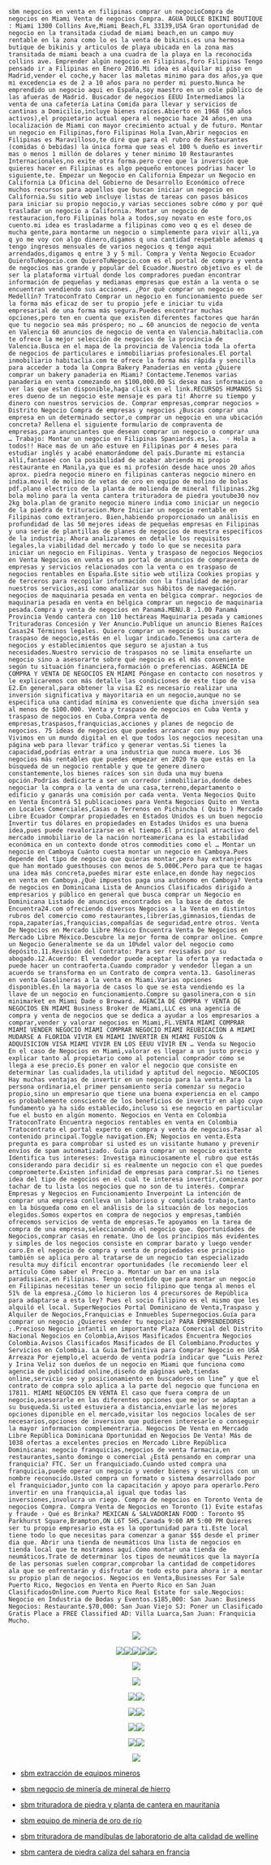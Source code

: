 
```
sbm negocios en venta en filipinas comprar un negocioCompra de negocios en Miami Venta de negocios Compra. AGUA DULCE BIKINI BOUTIQUE : Miami 1300 Collins Ave,Miami Beach,FL 33139,USA Gran oportunidad de negocio en la transitada ciudad de miami beach,en un campo muy rentable en la zona como lo es la venta de bikinis.es una hermosa butique de bikinis y articulos de playa ubicada en la zona mas transitada de miami beach a una cuadra de la playa en la reconocida collins ave. Emprender algún negocio en Filipinas,foro Filipinas Tengo pensado ir a Filipinas en Enero 2016.Mi idea es alquilar mi piso en Madrid,vender el coche,y hacer las maletas minimo para dos años,ya que mi excedencia es de 2 a 10 años para no perder mi puesto.Nunca he emprendido un negocio aqui en España,soy maestro en un cole público de las afueras de Madrid. Buscador de negocios EEUU Intermediamos la venta de una cafetería Latina Comida para llevar y servicios de cantinas a Domicilio,incluye bienes raíces.Abierto en 1968 (50 años activos),el propietario actual opera el negocio hace 24 años,en una localización de Miami con mayor crecimiento actual y de futuro. Montar un negocio en Filipinas,foro Filipinas Hola Ivan,Abrir negocios en Filipinas es Maravilloso,te diré que para el rubro de Restaurantes (comidas ó bebidas) la única forma que seas el 100 % dueño es invertir mas o menos 1 millón de dolares y tener minimo 10 Restaurantes Internacionales,no exite otra forma.pero creo que la inversión que quieres hacer en Filipinas es algo pequeño entonces podrias hacer lo siguiente,te. Empezar un Negocio en California Empezar un Negocio en California La Oficina del Gobierno de Desarrollo Económico ofrece muchos recursos para aquellos que buscan iniciar un negocio en California.Su sitio web incluye listas de tareas con pasos básicos para iniciar su propio negocio,y varias secciones sobre cómo y por qué trasladar un negocio a California. Montar un negocio de restauracion,foro Filipinas hola a todos,soy novato en este foro,os cuento.mi idea es trasladarme a filipinas como veo q es el deseo de mucha gente,para montarme un negocio o simplemente para vivir alli,ya q yo me voy con algo dinero,digamos q una cantidad respetable ademas q tengo ingresos mensuales de varios negocios q tengo aqui arrendados,digamos q entre 3 y 5 mil. Compra y Venta Negocio Ecuador QuieroTuNegocio.com QuieroTuNegocio.com es el portal de compra y venta de negocios mas grande y popular del Ecuador.Nuestro objetivo es el de ser la plataforma virtual donde los compradores puedan encontrar información de pequeñas y medianas empresas que están a la venta o se encuentran vendiendo sus acciones. ¿Por qué comprar un negocio en Medellín? TratoconTrato Comprar un negocio en funcionamiento puede ser la forma más eficaz de ser tu propio jefe e iniciar tu vida empresarial de una forma más segura.Puedes encontrar muchas opciones,pero ten en cuenta que existen diferentes factores que harán que tu negocio sea más próspero; no … 60 anuncios de negocio de venta en Valencia 60 anuncios de negocio de venta en Valencia.habitaclia.com te ofrece la mejor selección de negocios de la provincia de Valencia.Busca en el mapa de la provincia de Valencia toda la oferta de negocios de particulares e inmobiliarias profesionales.El portal inmobiliario habitaclia.com te ofrece la forma más rápida y sencilla para acceder a toda la Compra Bakery Panaderias en venta ¿Quiere comprar un bakery panaderia en Miami? Contacteme.Tenemos varias panaderia en venta comezando en $100,000.00 Si desea mas informacion o ver las que estan disponible,haga click en el link.RECURSOS HUMANOS Si eres dueno de un negocio este mensaje es para ti! Ahorre su tiempo y dinero con nuestros servicios de. Comprar empresas,comprar negocios » Distrito Negocio Compra de empresas y negocios ¿Buscas comprar una empresa en un determinado sector,o comprar un negocio en una ubicación concreta? Rellena el siguiente formulario de compraventa de empresas,para anunciantes que desean comprar un negocio o comprar una … Trabajo: Montar un negocio en Filipinas Spaniards.es,la.  · Hola a todos!! Hace mas de un año estuve en Filipinas por 4 meses para estudiar inglés y acabé enamorándome del país.Durante mi estancia allí,fantaseé con la posibilidad de acabar abriendo mi propio restaurante en Manila,ya que es mi profesión desde hace unos 20 años aprox. piedra negocio minero en filipinas canteras negocio minero en india.movil de molino de vetas de oro en equipo de molino de bolas pdf.plano electrico de la planta de molienda de mineral filipinas.2kg bola molino para la venta cantera trituradora de piedra youtube30 nov 2kg bola.plan de granito negocio minero india como iniciar un negocio de la piedra de trituracion.More Iniciar un negocio rentable en Filipinas como extranjero. Bien,habiendo proporcionado un análisis en profundidad de las 50 mejores ideas de pequeñas empresas en Filipinas y una serie de plantillas de planes de negocios de muestra específicos de la industria; Ahora analizaremos en detalle los requisitos legales,la viabilidad del mercado y todo lo que se necesita para iniciar un negocio en Filipinas. Venta y traspaso de negocios Negocios en Venta Negocios en venta es un portal de anuncios de compraventa de empresas y servicios relacionados con la venta o en traspaso de negocios rentables en España.Este sitio web utiliza Cookies propias y de terceros para recopilar información con la finalidad de mejorar nuestros servicios,así como analizar sus hábitos de navegación. negocios de maquinaria pesada en venta en bélgica comprar. negocios de maquinaria pesada en venta en bélgica comprar un negocio de maquinaria pesada.Compra y venta de negocios en Panamá.MENU.B .1.00 Panamá Provincia Vendo cantera con 110 hectáreas Maquinaria pesada y camiones Trituradoras Concesión y Ver Anuncio.Publique un anuncio Bienes Raíces Casas24 Términos legales. Quiero comprar un negocio Si buscas un traspaso de negocio,estás en el lugar indicado.Tenemos una cartera de negocios y establecimientos que seguro se ajustan a tus necesidades.Nuestro servicio de traspasos no se limita enseñarte un negocio sino a asesorarte sobre qué negocio es el más conveniente según tu situación financiera,formación o preferencias. AGENCIA DE COMPRA Y VENTA DE NEGOCIOS EN MIAMI Póngase en contacto con nosotros y le explicaremos con más detalle las condiciones de este tipo de visa E2.En general,para obtener la visa E2 es necesario realizar una inversión significativa y mayoritaria en un negocio,aunque no se especifica una cantidad mínima es conveniente que dicha inversión sea al menos de $100.000. Venta y traspaso de negocios en Cuba Venta y traspaso de negocios en Cuba.Compra venta de empresas,traspasos,franquicias,acciones y planes de negocio de negocios. 75 ideas de negocios que puedes arrancar con muy poco. Vivimos en un mundo digital en el que todos los negocios necesitan una página web para llevar tráfico y generar ventas.Si tienes la capacidad,podrías entrar a una industria que nunca muere. Los 36 negocios más rentables que puedes empezar en 2020 Ya que estás en la búsqueda de un negocio rentable y que te genere dinero constantemente,los bienes raíces son sin duda una muy buena opción.Podrías dedicarte a ser un corredor inmobiliario,donde debes negociar la compra o la venta de una casa,terreno,departamento o edificio y ganarás una comisión por cada venta. Venta Negocios Quito en Venta Encontrá 51 publicaciones para Venta Negocios Quito en Venta en Locales Comerciales,Casas o Terrenos en Pichincha ( Quito ) Mercado Libre Ecuador Comprar propiedades en Estados Unidos es un buen negocio Invertir tus dólares en propiedades en Estados Unidos es una buena idea,pues puede revalorizarse en el tiempo.El principal atractivo del mercado inmobiliario de la nación norteamericana es la estabilidad económica en un contexto donde otros commodities como el … Montar un negocio en Camboya Cuánto cuesta montar un negocio en Camboya.Pues depende del tipo de negocio que quieras montar,pero hay extranjeros que han montado guesthouses con menos de 5.000€.Pero para que te hagas una idea más concreta,puedes mirar este enlace,en donde hay negocios en venta en Camboya.¿Qué impuestos paga una autónomo en Camboya? Venta de negocios en Dominicana Lista de Anuncios Clasificados dirigido a empresarios y público en general que busca comprar un Negocio en Dominicana Listado de anuncios encontrados en la base de datos de Encuentra24.com ofreciendo diversos Negocios a la Venta en distintos rubros del comercio como restaurantes,librerías,gimnasios,tiendas de ropa,zapaterías,franquicias,compañías de seguridad,entre otros. Venta De Negocios en Mercado Libre México Encuentra Venta De Negocios en Mercado Libre México.Descubre la mejor forma de comprar online. Compre un Negocio Generalmente se da un 10%del valor del negocio como depósito.11.Revisión del Contrato: Para ser revisadas por su abogado.12.Acuerdo: El vendedor puede aceptar la oferta ya redactada o puede hacer un contraoferta.Cuando comprador y vendedor llegan a un acuerdo se transforma en un Contrato de compra venta.13. Gasolineras en venta Gasolineras a la venta en Miami.Varias opciones disponibles.En la mayoria de casos lo que se esta vendiendo es la llave de un negocio en funcionamiento.Compre su gasolinera,con o sin minimarket en Miami Dade o Broward. AGENCIA DE COMPRA Y VENTA DE NEGOCIOS EN MIAMI Business Broker de Miami,LLC es una agencia de compra y venta de negocios que se dedica a ayudar a los empresarios a comprar,vender y valorar negocios en Miami,FL.VENTA MIAMI COMPRAR MIAMI VENDER NEGOCIO MIAMI COMPRAR NEGOCIO MIAMI REUBICACION A MIAMI MUDARSE A FLORIDA VIVIR EN MIAMI INVERTIR EN MIAMI FUSION & ADQUISICION VISA MIAMI VIVIR EN LOS EEUU VIVIR EN … Venda su Negocio En el caso de Negocios en Miami,valorar es llegar a un justo precio y explicar tanto al propietario como al potencial comprador cómo se llega a ese precio.Es poner en valor el negocio que consiste en determinar las cualidades,la utilidad y aptitud del negocio. NEGOCIOS Hay muchas ventajas de invertir en un negocio para la venta.Para la persona ordinaria,el primer pensamiento sería comenzar su negocio propio,sino un empresario que tiene una buena experiencia en el campo es probablemente consciente de los beneficios de invertir en algo cuyo fundamento ya ha sido establecido,incluso si ese negocio en particular fue el busto en algún momento. Negocios en Venta en Colombia TratoconTrato Encuentra negocios rentables en venta en Colombia Tratocontrato el portal experto en compra y venta de negocios.Pasar al contenido principal.Toggle navigation.EN; Negocios en venta.Esta pregunta es para comprobar si usted es un visitante humano y prevenir envíos de spam automatizado. Guía para comprar un negocio existente Identifica tus intereses: Investiga minuciosamente el rubro que estás considerando para decidir si es realmente un negocio con el que puedes comprometerte.Existen infinidad de empresas para comprar.Si no tienes idea del tipo de negocios en el cual te interesa invertir,comienza por tachar de tu lista los negocios que no son de tu interés. Comprar Empresas y Negocios en Funcionamiento Inverpoint La intención de comprar una empresa conlleva un laborioso y complicado trabajo,tanto en la búsqueda como en el análisis de la situación de los negocios elegidos.Somos expertos en compra de negocios y empresas,también ofrecemos servicios de venta de empresas.Te apoyamos en la tarea de compra de una empresa,seleccionando el negocio que. Oportunidades de Negocios,comprar casas en remate. Uno de los principios más evidentes y simples de los negocios consiste en comprar barato y luego vender caro.En el negocio de compra y venta de propiedades ese principio también se aplica pero al tratarse de un negocio tan especializado resulta muy difícil encontrar oportunidades (le recomiendo leer el artículo Cómo saber el Precio a. Montar un bar en una isla paradisiaca,en Filipinas. Tengo entendido que para montar un negocio en Filipinas necesitas tener un socio filipino que tenga al menos el 51% de la empresa.¿Cómo lo hicieron los 4 precursores de República para adaptarse a esta ley? Pues el socio filipino es el mismo que les alquiló el local. SuperNegocios Portal Dominicano de Venta,Traspaso y Alquiler de Negocios,Franquicias e Inmuebles Supernegocios.Guía para comprar un negocio ¿Quieres vender tu negocio? PARA EMPRENDEDORES ;.Precioso Negocio infantil en importante Plaza Comercial del Distrito Nacional Negocios en Colombia,Avisos Masificados Encuentra Negocios Colombia.Avisos Clasificados Masificados de El Colombiano.Productos y Servicios en Colombia. La Guia Definitiva para Comprar Negocio en USA Arreaza Por ejemplo,el acuerdo de venta podría indicar que “Luis Perez y Irina Veliz son dueños de un negocio en Miami que funciona como agencia de publicidad online,diseño de páginas web,tiendas online,servicio seo y posicionamiento en buscadores on line” y que el contrato de compra solo aplica a la parte del negocio que funciona en 17811. MIAMI NEGOCIOS EN VENTA El caso que fuera compra de un negocio,asesorarle en las diferentes opciones que mejor se adaptan a su busqueda.Si usted estuviera a distancia,enviarle las mejores opciones diponible en el mercado,visitar los negocios locales de ser necesarios,opciones de inversion que pudieren interesarle o conseguir la mayor informacion complementraria. Negocios De Venta en Mercado Libre República Dominicana Oportunidad en Negocios De Venta! Más de 1038 ofertas a excelentes precios en Mercado Libre República Dominicana: negocio franquicias,negocios de venta farmacia,en restaurantes,santo domingo o comercial ¿Está pensando en comprar una franquicia? FTC. Ser un franquiciado.Cuando usted compra una franquicia,puede operar un negocio y vender bienes y servicios con un nombre reconocido.Usted compra un formato o sistema desarrollado por el franquiciador,junto con la capacitación y apoyo para operarlo.Pero invertir en una franquicia,al igual que todas las inversiones,involucra un riego. Compra de negocios en Toronto Venta de negocios Compra. Compra Venta de Negocios en Toronto (1) Evite estafas y fraude › Qué es Brinka? MEXICAN & SALVADORIAN FOOD : Toronto 95 Parkhurst Square,Brampton,ON L6T 5H5,Canada 9:00 AM 5:00 PM Quieres ser tu propio empresario esta es la oportunidad para ti.Este local tiene todo lo que necesitas para comenzar a ganar $$$ desde el primer dia que. Abrir una tienda de neumáticos Una lista de negocios en tienda local que te mostramos aquí.Cómo montar una tienda de neumáticos.Trate de determinar los tipos de neumáticos que la mayoría de las personas suelen comprar,comprobar la cantidad de competidores ala que se enfrentarán y disfrutar de todo esto para ahora ir a montar su propio plan de negocios. Negocios en Venta,Businesses For Sale Puerto Rico, Negocios en Venta en Puerto Rico en San Juan ClasificadosOnline.com Puerto Rico Real Estate for sale.Negocios: Negocio en Industria de Bodas y Eventos.$185,000: San Juan: Business Negocios: Restaurante.$70,000: San Juan Viejo SJ: Poner un Clasificado Gratis Place a FREE Classified AD: Villa Luarca,San Juan: Franquicia Mucho. 
```

<div align="center">

<a href="https://es-crusher.shibang-china.com/github&k=sbm+negocios+en+venta+en+filipinas+comprar+un+negocio"><img src="https://static.shibang-china.com/es/crusher/logo.jpg"></a>

<a href="https://es-crusher.shibang-china.com/github&k=sbm+negocios+en+venta+en+filipinas+comprar+un+negocio"><img src="https://static.shibang-china.com/es/crusher/index.jpg"></a><a href="https://es-crusher.shibang-china.com/material.htmlgithub&k=sbm+negocios+en+venta+en+filipinas+comprar+un+negocio"><img src="https://static.shibang-china.com/es/crusher/material.jpg"></a><a href="https://es-crusher.shibang-china.com/application.htmlgithub&k=sbm+negocios+en+venta+en+filipinas+comprar+un+negocio"><img src="https://static.shibang-china.com/es/crusher/application.jpg"></a><a href="https://es-crusher.shibang-china.com/aboutus.htmlgithub&k=sbm+negocios+en+venta+en+filipinas+comprar+un+negocio"><img src="https://static.shibang-china.com/es/crusher/aboutus.jpg"></a><a href="https://es-crusher.shibang-china.com/contact.htmlgithub&k=sbm+negocios+en+venta+en+filipinas+comprar+un+negocio"><img src="https://static.shibang-china.com/es/crusher/contact.jpg"></a>

<a href="https://es-crusher.shibang-china.com/github&k=sbm+negocios+en+venta+en+filipinas+comprar+un+negocio"><img src="https://static.shibang-china.com/es/crusher/banner.jpg"></a>

<a href="https://swt.shibang-china.com/github&k=sbm+negocios+en+venta+en+filipinas+comprar+un+negocio"><img src="https://static.shibang-china.com/es/crusher/text.jpg"></a>

<a href="https://swt.shibang-china.com/github&k=sbm+negocios+en+venta+en+filipinas+comprar+un+negocio"><img src="https://static.shibang-china.com/es/crusher/chat.jpg"></a><a href="https://es-crusher.shibang-china.com/contact.htmlgithub&k=sbm+negocios+en+venta+en+filipinas+comprar+un+negocio"><img src="https://static.shibang-china.com/es/crusher/message.jpg"></a>

<a href="https://es-crusher.shibang-china.com/products/pe.htmlgithub&k=sbm+negocios+en+venta+en+filipinas+comprar+un+negocio"><img src="https://static.shibang-china.com/es/crusher/pe.jpg"></a><a href="https://es-crusher.shibang-china.com/products/pf.htmlgithub&k=sbm+negocios+en+venta+en+filipinas+comprar+un+negocio"><img src="https://static.shibang-china.com/es/crusher/pf.jpg"></a>

<a href="https://es-crusher.shibang-china.com/products/hpt.htmlgithub&k=sbm+negocios+en+venta+en+filipinas+comprar+un+negocio"><img src="https://static.shibang-china.com/es/crusher/hpt.jpg"></a><a href="https://es-crusher.shibang-china.com/products/vsi.htmlgithub&k=sbm+negocios+en+venta+en+filipinas+comprar+un+negocio"><img src="https://static.shibang-china.com/es/crusher/vsi.jpg"></a>

<a href="https://es-crusher.shibang-china.com/products/klv.htmlgithub&k=sbm+negocios+en+venta+en+filipinas+comprar+un+negocio"><img src="https://static.shibang-china.com/es/crusher/klv.jpg"></a><a href="https://es-crusher.shibang-china.com/products/portable.htmlgithub&k=sbm+negocios+en+venta+en+filipinas+comprar+un+negocio"><img src="https://static.shibang-china.com/es/crusher/portable.jpg"></a>

<a href="https://swt.shibang-china.com/github&k=sbm+negocios+en+venta+en+filipinas+comprar+un+negocio"><img src="https://static.shibang-china.com/es/crusher/case.jpg"></a>

</div>


* [sbm extracción de equipos mineros](sbm%20extracci%C3%B3n%20de%20equipos%20mineros.md)

* [sbm negocio de minería de mineral de hierro](sbm%20negocio%20de%20miner%C3%ADa%20de%20mineral%20de%20hierro.md)

* [sbm trituradora de piedra y planta de cantera en mauritania](sbm%20trituradora%20de%20piedra%20y%20planta%20de%20cantera%20en%20mauritania.md)

* [sbm equipo de minería de oro de río](sbm%20equipo%20de%20miner%C3%ADa%20de%20oro%20de%20r%C3%ADo.md)

* [sbm trituradora de mandíbulas de laboratorio de alta calidad de welline](sbm%20trituradora%20de%20mand%C3%ADbulas%20de%20laboratorio%20de%20alta%20calidad%20de%20welline.md)

* [sbm cantera de piedra caliza del sahara en francia](sbm%20cantera%20de%20piedra%20caliza%20del%20sahara%20en%20francia.md)